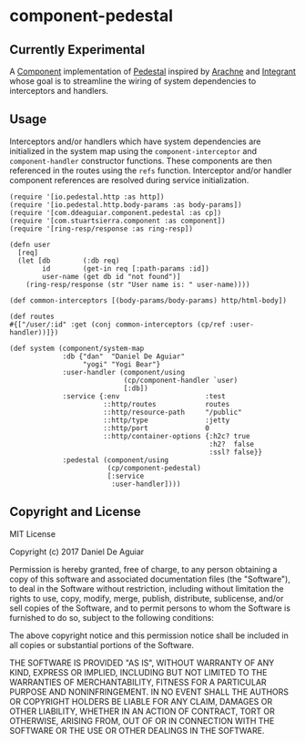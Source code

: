 # component-pedestal

## Currently Experimental

A [Component](https://github.com/stuartsierra/component)
implementation of [Pedestal](https://github.com/pedestal/pedestal)
inspired by [Arachne](http://arachne-framework.org/) and
[Integrant](https://github.com/weavejester/integrant) whose
goal is to streamline the wiring of system dependencies to
interceptors and handlers.

## Usage

Interceptors and/or handlers which have system dependencies are
initialized in the system map using the `component-interceptor` and
`component-handler` constructor functions. These components are then
referenced in the routes using the `refs` function. Interceptor and/or
handler component references are resolved during service
initialization.

```
(require '[io.pedestal.http :as http])
(require '[io.pedestal.http.body-params :as body-params])
(require '[com.ddeaguiar.component.pedestal :as cp])
(require '[com.stuartsierra.component :as component])
(require '[ring-resp/response :as ring-resp])

(defn user
  [req]
  (let [db        (:db req)
        id        (get-in req [:path-params :id])
        user-name (get db id "not found")]
    (ring-resp/response (str "User name is: " user-name))))

(def common-interceptors [(body-params/body-params) http/html-body])

(def routes
#{["/user/:id" :get (conj common-interceptors (cp/ref :user-handler))]})

(def system (component/system-map
             :db {"dan"  "Daniel De Aguiar"
                  "yogi" "Yogi Bear"}
             :user-handler (component/using
                            (cp/component-handler `user)
                            [:db])
             :service {:env                     :test
                       ::http/routes            routes
                       ::http/resource-path     "/public"
                       ::http/type              :jetty
                       ::http/port              0
                       ::http/container-options {:h2c? true
                                                 :h2?  false
                                                 :ssl? false}}
             :pedestal (component/using
                        (cp/component-pedestal)
                        [:service
                         :user-handler])))
```

## Copyright and License

MIT License

Copyright (c) 2017 Daniel De Aguiar

Permission is hereby granted, free of charge, to any person obtaining a copy
of this software and associated documentation files (the "Software"), to deal
in the Software without restriction, including without limitation the rights
to use, copy, modify, merge, publish, distribute, sublicense, and/or sell
copies of the Software, and to permit persons to whom the Software is
furnished to do so, subject to the following conditions:

The above copyright notice and this permission notice shall be included in all
copies or substantial portions of the Software.

THE SOFTWARE IS PROVIDED "AS IS", WITHOUT WARRANTY OF ANY KIND, EXPRESS OR
IMPLIED, INCLUDING BUT NOT LIMITED TO THE WARRANTIES OF MERCHANTABILITY,
FITNESS FOR A PARTICULAR PURPOSE AND NONINFRINGEMENT. IN NO EVENT SHALL THE
AUTHORS OR COPYRIGHT HOLDERS BE LIABLE FOR ANY CLAIM, DAMAGES OR OTHER
LIABILITY, WHETHER IN AN ACTION OF CONTRACT, TORT OR OTHERWISE, ARISING FROM,
OUT OF OR IN CONNECTION WITH THE SOFTWARE OR THE USE OR OTHER DEALINGS IN THE
SOFTWARE.
